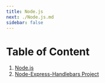 ```yaml
---
title: Node.js
next: ./Node.js.md
sidebar: false
---
```


# Table of Content

1. [Node.js](./Node.js.md)
2. [Node-Express-Handlebars Project](./Node-Express-Handlebars-Project.md)
